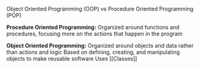 Object Oriented Programming (OOP) vs Procedure Oriented Programming (POP)

**Procedure Oriented Programming:**
Organized around functions and procedures, focusing more on the actions that happen in the program

**Object Oriented Programming:**
Organized around objects and data rather than actions and logic
Based on defining, creating, and manipulating objects to make reusable software
Uses [[Classes]]


